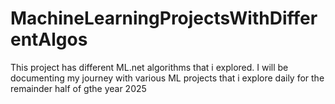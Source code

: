 # MachineLearningProjectsWithDifferentAlgos
This project has different ML.net algorithms that i explored. 
I will be documenting my journey with various ML projects that i explore daily for the remainder half of gthe year 2025
